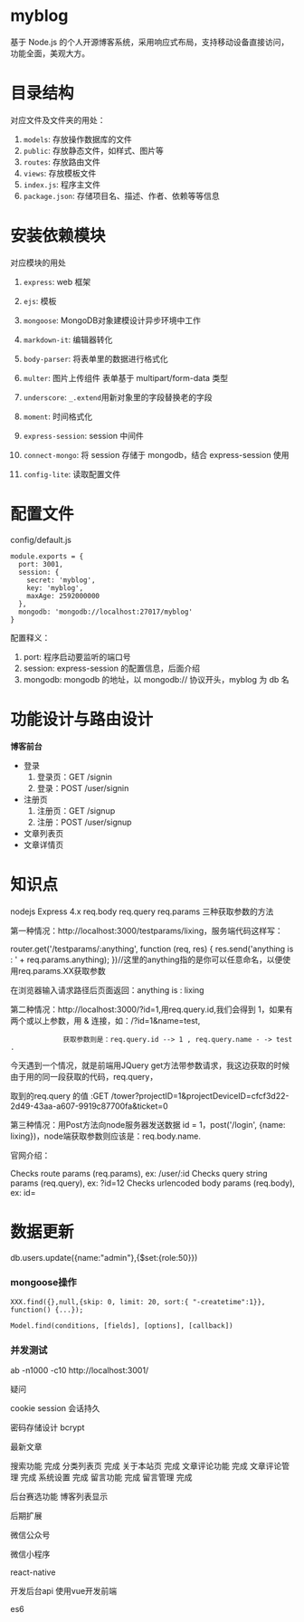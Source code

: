 # myblog
基于 Node.js 的个人开源博客系统，采用响应式布局，支持移动设备直接访问，功能全面，美观大方。



# 目录结构

对应文件及文件夹的用处：

1. `models`: 存放操作数据库的文件
2. `public`: 存放静态文件，如样式、图片等
3. `routes`: 存放路由文件
4. `views`: 存放模板文件
5. `index.js`: 程序主文件
6. `package.json`: 存储项目名、描述、作者、依赖等等信息


# 安装依赖模块

对应模块的用处

1. `express`: web 框架
2. `ejs`: 模板
3. `mongoose`: MongoDB对象建模设计异步环境中工作
4. `markdown-it`: 编辑器转化
5. `body-parser`: 将表单里的数据进行格式化
6. `multer`: 图片上传组件 表单基于 multipart/form-data 类型
7. `underscore`: `_.extend`用新对象里的字段替换老的字段
8. `moment`: 时间格式化

1. `express-session`: session 中间件
1. `connect-mongo`: 将 session 存储于 mongodb，结合 express-session 使用

1. `config-lite`: 读取配置文件

# 配置文件

config/default.js

```
module.exports = {
  port: 3001,
  session: {
    secret: 'myblog',
    key: 'myblog',
    maxAge: 2592000000
  },
  mongodb: 'mongodb://localhost:27017/myblog'
}
```

配置释义：

1. port: 程序启动要监听的端口号
2. session: express-session 的配置信息，后面介绍
3. mongodb: mongodb 的地址，以 mongodb:// 协议开头，myblog 为 db 名


# 功能设计与路由设计

**博客前台**

- 登录
	1. 登录页：GET /signin
	2. 登录：POST /user/signin
- 注册页
	1. 注册页：GET /signup
	2. 注册：POST /user/signup
- 文章列表页
- 文章详情页




# 知识点
nodejs Express 4.x req.body req.query req.params 三种获取参数的方法

第一种情况：http://localhost:3000/testparams/lixing，服务端代码这样写：

router.get('/testparams/:anything', function (req, res) {
res.send('anything is : ' + req.params.anything);
})//这里的anything指的是你可以任意命名，以便使用req.params.XX获取参数

在浏览器输入请求路径后页面返回：anything is : lixing
 

第二种情况：http://localhost:3000/?id=1,用req.query.id,我们会得到 1，如果有两个或以上参数，用 & 连接，如：/?id=1&name=test,

                 获取参数则是：req.query.id --> 1 , req.query.name - -> test .

今天遇到一个情况，就是前端用JQuery get方法带参数请求，我这边获取的时候由于用的同一段获取的代码，req.query，

取到的req.query 的值 :GET /tower?projectID=1&projectDeviceID=cfcf3d22-2d49-43aa-a607-9919c87700fa&ticket=0

第三种情况：用Post方法向node服务器发送数据 id = 1，post('/login', {name: lixing})，node端获取参数则应该是：req.body.name.

 

官网介绍：

Checks route params (req.params), ex: /user/:id
Checks query string params (req.query), ex: ?id=12
Checks urlencoded body params (req.body), ex: id=


# 数据更新
db.users.update({name:"admin"},{$set:{role:50}})



### mongoose操作

```
XXX.find({},null,{skip: 0, limit: 20, sort:{ "-createtime":1}}, function() {...});   

Model.find(conditions, [fields], [options], [callback])
```


### 并发测试
ab -n1000 -c10 http://localhost:3001/

疑问

cookie
session
会话持久

密码存储设计
bcrypt


最新文章

搜索功能                           完成
分类列表页                         完成
关于本站页                         完成
文章评论功能                       完成
文章评论管理                       完成
系统设置                           完成
留言功能                           完成
留言管理                           完成

后台赛选功能
博客列表显示


后期扩展

微信公众号

微信小程序

react-native

开发后台api 使用vue开发前端

es6